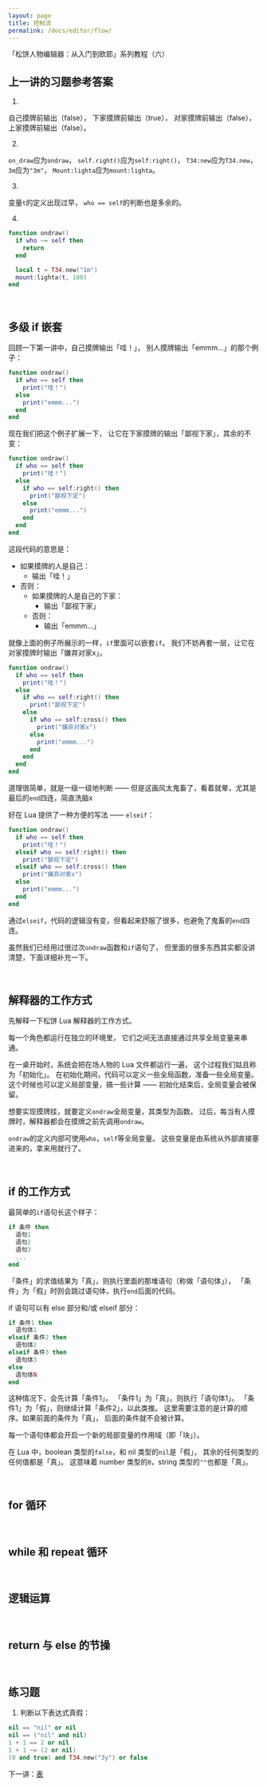 ```yaml
---
layout: page
title: 控制流
permalink: /docs/editor/flow/
---
```


「松饼人物编辑器：从入门到欧耶」系列教程（六）

## 上一讲的习题参考答案

1)

自己摸牌前输出（false），
下家摸牌前输出（true），
对家摸牌前输出（false），
上家摸牌前输出（false）。

2)

`on_draw`应为`ondraw`，
`self.right()`应为`self:right()`，
`T34:new`应为`T34.new`，
`3m`应为`"3m"`，
`Mount:lighta`应为`mount:lighta`。


3)

变量`t`的定义出现过早，
`who == self`的判断也是多余的。

4)

```lua
function ondraw()
  if who ~= self then
    return
  end

  local t = T34.new("1m")
  mount:lighta(t, 100)
end
```

<br />

## 多级 if 嵌套

回顾一下第一讲中，自己摸牌输出「哇！」，
别人摸牌输出「emmm...」的那个例子：

```lua
function ondraw()
  if who == self then
    print("哇！")
  else
    print("emmm...")
  end
end
```

现在我们把这个例子扩展一下，
让它在下家摸牌的输出「鄙视下家」，其余的不变：

```lua
function ondraw()
  if who == self then
    print("哇！")
  else
    if who == self:right() then
      print("鄙视下定")
    else
      print("emmm...")
    end
  end
end
```
这段代码的意思是：

- 如果摸牌的人是自己：
    - 输出「哇！」
- 否则：
    - 如果摸牌的人是自己的下家：
        - 输出「鄙视下家」
    - 否则：
        - 输出「emmm...」

就像上面的例子所展示的一样，`if`里面可以嵌套`if`。
我们不妨再套一层，让它在对家摸牌时输出「嫌弃对家x」。

```lua
function ondraw()
  if who == self then
    print("哇！")
  else
    if who == self:right() then
      print("鄙视下定")
    else
      if who == self:cross() then
        print("嫌弃对家x")
      else
        print("emmm...")
      end
    end
  end
end
```

道理很简单，就是一级一级地判断 ——
但是这画风太鬼畜了，看着就晕，尤其是最后的`end`四连，简直洗脑x

好在 Lua 提供了一种方便的写法 —— `elseif`：

```lua
function ondraw()
  if who == self then
    print("哇！")
  elseif who == self:right() then
    print("鄙视下定")
  elseif who == self:cross() then
    print("嫌弃对家x")
  else
    print("emmm...")
  end
end
```

通过`elseif`，代码的逻辑没有变，但看起来舒服了很多，也避免了鬼畜的`end`四连。

虽然我们已经用过很过次`ondraw`函数和`if`语句了，
但里面的很多东西其实都没讲清楚，下面详细补充一下。

<br />

## 解释器的工作方式

先解释一下松饼 Lua 解释器的工作方式。

每一个角色都运行在独立的环境里，
它们之间无法直接通过共享全局变量来串通。

在一桌开始时，系统会把在场人物的 Lua 文件都运行一遍，
这个过程我们姑且称为「初始化」。
在初始化期间，代码可以定义一些全局函数，准备一些全局变量。
这个时候也可以定义局部变量，搞一些计算 ——
初始化结束后，全局变量会被保留。

想要实现摸牌挂，就要定义`ondraw`全局变量，其类型为函数。
过后，每当有人摸牌时，解释器都会在摸牌之前先调用`ondraw`。

`ondraw`的定义内部可使用`who`，`self`等全局变量。
这些变量是由系统从外部直接塞进来的，拿来用就行了。

<br />

## if 的工作方式

最简单的`if`语句长这个样子：

```lua
if 条件 then
  语句1
  语句2
  语句3
  ...
end
```

「条件」的求值结果为「真」，则执行里面的那堆语句（称做「语句体」），
「条件」为「假」时则会跳过语句体，执行`end`后面的代码。

if 语句可以有 else 部分和/或 elseif 部分：

```lua
if 条件1 then
  语句体1
elseif 条件2 then
  语句体2
elseif 条件3 then
  语句体3
else
  语句体N
end
```

这种情况下，会先计算「条件1」。
「条件1」为「真」，则执行「语句体1」。
「条件1」为「假」，则继续计算「条件2」，以此类推。
这里需要注意的是计算的顺序。如果前面的条件为「真」，
后面的条件就不会被计算。

每一个语句体都会开启一个新的局部变量的作用域（即「块」）。

在 Lua 中，boolean 类型的`false`，和 nil 类型的`nil`是「假」，
其余的任何类型的任何值都是「真」。
这意味着 number 类型的`0`，string 类型的`""`也都是「真」。

<br />

## for 循环

<br />

## while 和 repeat 循环

<br />

## 逻辑运算

<br />

## return 与 else 的节操

<br />

## 练习题

1) 判断以下表达式真假：
```lua
nil == "nil" or nil
nil == ("nil" and nil)
1 + 1 == 2 or nil
1 + 1 ~= (2 or nil)
(0 and true) and T34.new("3y") or false
```

下一讲：[表](/docs/editor/table/)

